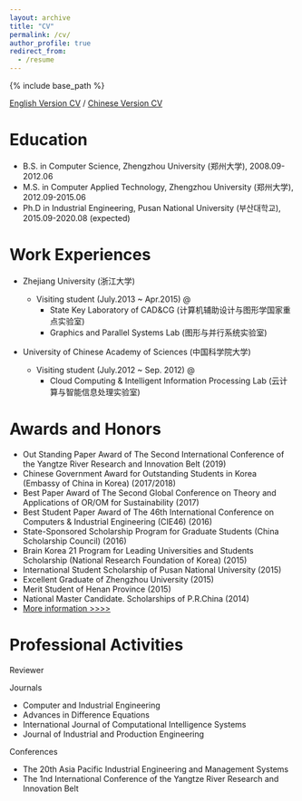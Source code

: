 ```yaml
---
layout: archive
title: "CV"
permalink: /cv/
author_profile: true
redirect_from:
  - /resume
---
```


{% include base_path %}

[English Version CV]() / [Chinese Version CV]()

Education
======
 
* B.S. in Computer Science, Zhengzhou University (郑州大学), 2008.09-2012.06
* M.S. in Computer Applied Technology, Zhengzhou University (郑州大学), 2012.09-2015.06
* Ph.D in Industrial Engineering, 	Pusan National University (부산대학교), 2015.09-2020.08 (expected)


Work Experiences
======
 
* Zhejiang University (浙江大学)
  * Visiting student (July.2013 ~ Apr.2015) @
    * State Key Laboratory of CAD&CG (计算机辅助设计与图形学国家重点实验室)
    * Graphics and Parallel Systems Lab (图形与并行系统实验室)  

* University of Chinese Academy of Sciences (中国科学院大学)
  * Visiting student (July.2012 ~ Sep. 2012) @
    * Cloud Computing & Intelligent Information Processing Lab (云计算与智能信息处理实验室)


Awards and Honors
======
 
   * Out Standing Paper Award of The Second International Conference of the Yangtze River Research and Innovation Belt (2019)  
   * Chinese Government Award for Outstanding Students in Korea (Embassy of China in Korea) (2017/2018)
   * Best Paper Award of The Second Global Conference on Theory and Applications of OR/OM for Sustainability (2017)
   * Best Student Paper Award of The 46th International Conference on Computers & Industrial Engineering (CIE46) (2016)
   * State-Sponsored Scholarship Program for Graduate Students (China Scholarship Council) (2016)
   * Brain Korea 21 Program for Leading Universities and Students Scholarship (National Research Foundation of Korea) (2015)
   * International Student Scholarship of Pusan National University (2015)
   * Excellent Graduate of Zhengzhou University (2015)
   * Merit Student of Henan Province (2015)
   * National Master Candidate. Scholarships of P.R.China (2014)
   * [More information >>>>](https://ieyjzhou.github.io/YanjieZhou/AwardsandHonors.html)
   

Professional Activities
======
 
  Reviewer 
 
  Journals
   * Computer and Industrial Engineering 
   * Advances in Difference Equations 
   * International Journal of Computational Intelligence Systems  
   * Journal of Industrial and Production Engineering  
   
  Conferences
   * The 20th Asia Pacific Industrial Engineering and Management Systems 
   * The 1nd International Conference of the Yangtze River Research and Innovation Belt 
  
 
